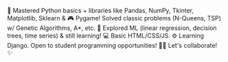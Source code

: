 🐍 Mastered Python basics + libraries like Pandas, NumPy, Tkinter, Matplotlib, Sklearn & 🎮 Pygame! Solved classic problems (N-Queens, TSP) w/ Genetic Algorithms, A*, etc. 🤖 Explored ML (linear regression, decision trees, time series) & still learning! 💻 Basic HTML/CSS/JS. ⚙️ Learning Django. Open to student programming opportunities! 🧑‍🎓 Let's collaborate! ✨
